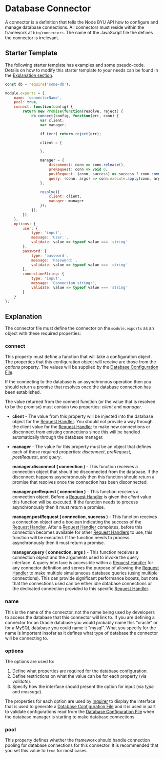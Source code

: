 # Database Connector

A connector is a definition that tells the Node BYU API how to configure and manage database connections. All connectors must reside within the framework at `bin/connectors`. The name of the JavaScript file the defines the connector is irrelevant.

## Starter Template

The following starter template has examples and some pseudo-code. Details on how to modify this starter template to your needs can be found in the [Explanation section](#explanation).

```js
const db = require('some-db');

module.exports = {
    name: 'connectorName',
    pool: true,
    connect: function(config) {
        return new Promise(function(resolve, reject) {
            db.connect(config, function(err, conn) {
                var client;
                var manager;

                if (err) return reject(err);

                client = {

                };

                manager = {
                    disconnect: conn => conn.release(),
                    preRequest: conn => void 0,
                    postRequest: (conn, success) => success ? conn.commit() : conn.rollback(),
                    query: (conn, args) => conn.execute.apply(conn, args)
                };

                resolve({
                    client: client,
                    manager: manager
                });
            });
        });
    },
    options: {
        user: {
            type: 'input',
            message: 'User:',
            validate: value => typeof value === 'string'
        },
        password: {
            type: 'password',
            message: 'Password:',
            validate: value => typeof value === 'string'
        },
        connectionString: {
            type: 'input',
            message: 'Connection string:',
            validate: value => typeof value === 'string'
        }
    }
};
```

## Explanation

The connector file must define the connector on the `module.exports` as an object with these required properties:

### connect

This property must define a function that will take a configuration object. The properties that this configuration object will receive are those from the *options* property. The values will be supplied by the [Database Configuration File](./database-configuration-file.md).

If the connecting to the database is an asynchronous operation then you should return a promise that resolves once the database connection has been established.

The value returned from the connect function (or the value that is resolved to by the promise) must contain two properties: *client* and *manager*.

* **client** - The value from this property will be injected into the database object for the [Request Handler](./request-handler.md). You should not provide a way through the client value for the [Request Handler](./request-handler.md) to make new connections or disconnect from existing connections since this will be handled automatically through the database manager.

* **manager** - The value for this property must be an object that defines each of these required properties: *disconnect*, *preRequest*, *postRequest*, and *query*.

  **manager.disconnect ( connection )** - This function receives a connection object that should be disconnected from the database. If the disconnect happens asynchronously then this function should return a promise that resolves once the connection has been disconnected.

  **manager.preRequest ( connection )** - This function receives a connection object. Before a [Request Handler](./request-handler.md) is given the *client* value this function will be executed. If the function needs to process asynchronously then it must return a promise.

   **manager.postRequest ( connection, success )** - This function receives a connection object and a boolean indicating the success of the [Request Handler](./request-handler.md). After a [Request Handler](./request-handler.md) completes, before this connection becomes available for other [Request Handlers](./request-handler.md) to use, this function will be executed. If the function needs to process asynchronously then it must return a promise.

   **manager.query ( connection, args )** - This function receives a connection object and the arguments used to invoke the query interface. A query interface is accessible within a [Request Handler](./request-handler.md) for any connector definition and serves the purpose of allowing the [Request Handler](./request-handler.md) to make multiple simultaneous database queries (using multiple connections). This can provide significant performance boosts, but note that the connections used can be either idle database connections or the dedicated connection provided to this specific [Request Handler](./request-handler.md).

### name

This is the name of the connector, not the name being used by developers to access the database that this connector will link to. If you are defining a connector for an Oracle database you would probably name this "oracle" or for a MySQL database you could name it "mysql". What you specify for the name is important insofar as it defines what type of database the connector will be connecting to.

### options

The options are used to:

1. Define what properties are required for the database configuration.
2. Define restrictions on what the value can be for each property (via *validate*).
3. Specify how the interface should present the option for input (via *type* and *message*).

The properties for each option are used by [inquirer](https://www.npmjs.com/package/inquirer) to display the interface that is used to generate a [Database Configuration File](./database-configuration-file.md) and it is used in part to validate configurations read from the [Database Configuration File](./database-configuration-file.md) when the database manager is starting to make database connections.

### pool

This property defines whether the framework should handle connection pooling for database connections for this connector. It is recommended that you set this value to `true` for most cases.